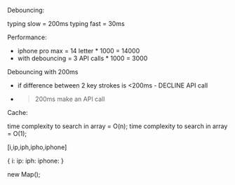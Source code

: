 Debouncing:

typing slow = 200ms
typing fast = 30ms

Performance:
- iphone pro max = 14 letter * 1000 = 14000
- with debouncing = 3 API calls * 1000 = 3000


Debouncing with 200ms

- if difference between 2 key strokes is <200ms - DECLINE API call
- >200ms make an API call


Cache:

time complexity to search in array = O(n);
time complexity to search in array = O(1);

[i,ip,iph,ipho,iphone]

{
    i:
    ip:
    iph:
    iphone:
}

new Map();
